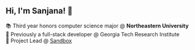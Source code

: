 ## Hi, I'm Sanjana! 👋
  📚 Third year honors computer science major @ __Northeastern University__<br>
  🚀 Previously a full-stack developer @ Georgia Tech Research Institute<br>
  🌿 Project Lead @ [Sandbox](https://www.github.com/sandboxnu)<br>

<!--
**sanjana-singhania/sanjana-singhania** is a ✨ _special_ ✨ repository because its `README.md` (this file) appears on your GitHub profile.

Here are some ideas to get you started:

- 🔭 I’m currently working on ...
- 🌱 I’m currently learning ...
- 👯 I’m looking to collaborate on ...
- 🤔 I’m looking for help with ...
- 💬 Ask me about ...
- 📫 How to reach me: ...
- 😄 Pronouns: ...
- ⚡ Fun fact: ...
-->
